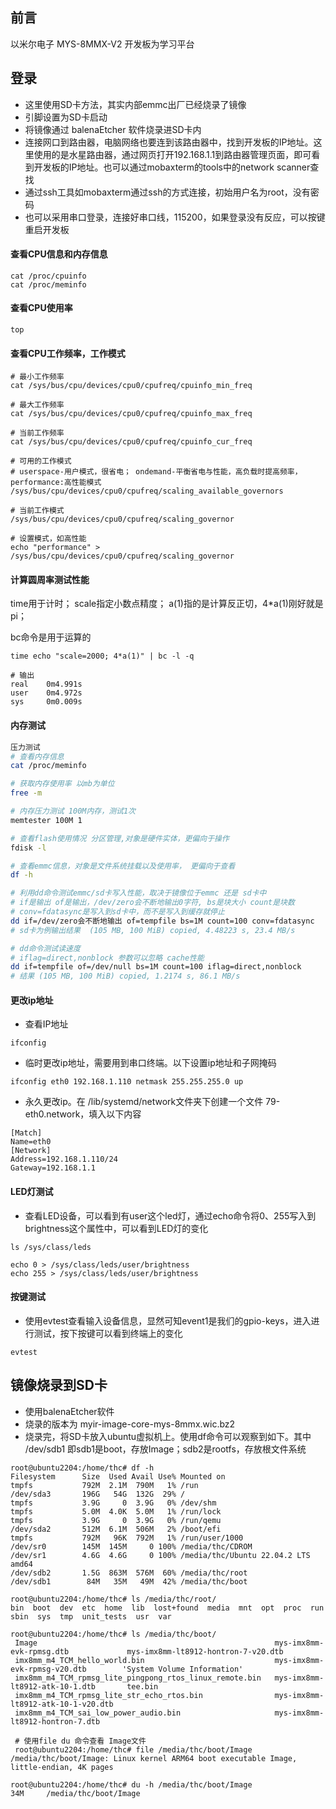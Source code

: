 ## 前言

以米尔电子 MYS-8MMX-V2 开发板为学习平台

## 登录

+ 这里使用SD卡方法，其实内部emmc出厂已经烧录了镜像
+ 引脚设置为SD卡启动
+ 将镜像通过 balenaEtcher 软件烧录进SD卡内
+ 连接网口到路由器，电脑网络也要连到该路由器中，找到开发板的IP地址。这里使用的是水星路由器，通过网页打开192.168.1.1到路由器管理页面，即可看到开发板的IP地址。也可以通过mobaxterm的tools中的network scanner查找
+ 通过ssh工具如mobaxterm通过ssh的方式连接，初始用户名为root，没有密码
+ 也可以采用串口登录，连接好串口线，115200，如果登录没有反应，可以按键重启开发板



#### 查看CPU信息和内存信息

```
cat /proc/cpuinfo
cat /proc/meminfo
```

#### 查看CPU使用率

```
top
```

#### 查看CPU工作频率，工作模式

```
# 最小工作频率
cat /sys/bus/cpu/devices/cpu0/cpufreq/cpuinfo_min_freq

# 最大工作频率
cat /sys/bus/cpu/devices/cpu0/cpufreq/cpuinfo_max_freq

# 当前工作频率
cat /sys/bus/cpu/devices/cpu0/cpufreq/cpuinfo_cur_freq

# 可用的工作模式
# userspace-用户模式，很省电； ondemand-平衡省电与性能，高负载时提高频率， performance:高性能模式
/sys/bus/cpu/devices/cpu0/cpufreq/scaling_available_governors

# 当前工作模式
/sys/bus/cpu/devices/cpu0/cpufreq/scaling_governor

# 设置模式，如高性能
echo "performance" > /sys/bus/cpu/devices/cpu0/cpufreq/scaling_governor
```

#### 计算圆周率测试性能

time用于计时； scale指定小数点精度； a(1)指的是计算反正切，4*a(1)刚好就是pi；

bc命令是用于运算的

```
time echo "scale=2000; 4*a(1)" | bc -l -q

# 输出
real    0m4.991s
user    0m4.972s
sys     0m0.009s
```



#### 内存测试

```bash
压力测试
# 查看内存信息
cat /proc/meminfo

# 获取内存使用率 以mb为单位
free -m

# 内存压力测试 100M内存，测试1次
memtester 100M 1

# 查看flash使用情况 分区管理,对象是硬件实体，更偏向于操作
fdisk -l

# 查看emmc信息，对象是文件系统挂载以及使用率， 更偏向于查看
df -h

# 利用dd命令测试emmc/sd卡写入性能，取决于镜像位于emmc 还是 sd卡中
# if是输出 of是输出，/dev/zero会不断地输出0字符, bs是块大小 count是块数 
# conv=fdatasync是写入到sd卡中，而不是写入到缓存就停止
dd if=/dev/zero会不断地输出 of=tempfile bs=1M count=100 conv=fdatasync
# sd卡为例输出结果  (105 MB, 100 MiB) copied, 4.48223 s, 23.4 MB/s

# dd命令测试读速度
# iflag=direct,nonblock 参数可以忽略 cache性能
dd if=tempfile of=/dev/null bs=1M count=100 iflag=direct,nonblock
# 结果 (105 MB, 100 MiB) copied, 1.2174 s, 86.1 MB/s
```

#### 更改ip地址

+ 查看IP地址

```
ifconfig
```

+ 临时更改ip地址，需要用到串口终端。以下设置ip地址和子网掩码

```
ifconfig eth0 192.168.1.110 netmask 255.255.255.0 up
```

+ 永久更改ip。在 /lib/systemd/network文件夹下创建一个文件 79-eth0.network，填入以下内容

```
[Match] 
Name=eth0 
[Network]
Address=192.168.1.110/24 
Gateway=192.168.1.1
```



#### LED灯测试

+ 查看LED设备，可以看到有user这个led灯，通过echo命令将0、255写入到brightness这个属性中，可以看到LED灯的变化

```shell
ls /sys/class/leds  

echo 0 > /sys/class/leds/user/brightness
echo 255 > /sys/class/leds/user/brightness
```

#### 按键测试

+ 使用evtest查看输入设备信息，显然可知event1是我们的gpio-keys，进入进行测试，按下按键可以看到终端上的变化

```
evtest
```



## 镜像烧录到SD卡

- 使用balenaEtcher软件
- 烧录的版本为 myir-image-core-mys-8mmx.wic.bz2
- 烧录完，将SD卡放入ubuntu虚拟机上。使用df命令可以观察到如下。其中 /dev/sdb1 即sdb1是boot，存放Image；sdb2是rootfs，存放根文件系统

```
root@ubuntu2204:/home/thc# df -h
Filesystem      Size  Used Avail Use% Mounted on
tmpfs           792M  2.1M  790M   1% /run
/dev/sda3       196G   54G  132G  29% /
tmpfs           3.9G     0  3.9G   0% /dev/shm
tmpfs           5.0M  4.0K  5.0M   1% /run/lock
tmpfs           3.9G     0  3.9G   0% /run/qemu
/dev/sda2       512M  6.1M  506M   2% /boot/efi
tmpfs           792M   96K  792M   1% /run/user/1000
/dev/sr0        145M  145M     0 100% /media/thc/CDROM
/dev/sr1        4.6G  4.6G     0 100% /media/thc/Ubuntu 22.04.2 LTS amd64
/dev/sdb2       1.5G  863M  576M  60% /media/thc/root
/dev/sdb1        84M   35M   49M  42% /media/thc/boot

root@ubuntu2204:/home/thc# ls /media/thc/root/
bin  boot  dev  etc  home  lib  lost+found  media  mnt  opt  proc  run  sbin  sys  tmp  unit_tests  usr  var

root@ubuntu2204:/home/thc# ls /media/thc/boot/
 Image                                                     mys-imx8mm-evk-rpmsg.dtb             mys-imx8mm-lt8912-hontron-7-v20.dtb
 imx8mm_m4_TCM_hello_world.bin                             mys-imx8mm-evk-rpmsg-v20.dtb        'System Volume Information'
 imx8mm_m4_TCM_rpmsg_lite_pingpong_rtos_linux_remote.bin   mys-imx8mm-lt8912-atk-10-1.dtb       tee.bin
 imx8mm_m4_TCM_rpmsg_lite_str_echo_rtos.bin                mys-imx8mm-lt8912-atk-10-1-v20.dtb
 imx8mm_m4_TCM_sai_low_power_audio.bin                     mys-imx8mm-lt8912-hontron-7.dtb
 
 # 使用file du 命令查看 Image文件
 root@ubuntu2204:/home/thc# file /media/thc/boot/Image
/media/thc/boot/Image: Linux kernel ARM64 boot executable Image, little-endian, 4K pages

root@ubuntu2204:/home/thc# du -h /media/thc/boot/Image
34M     /media/thc/boot/Image
```













